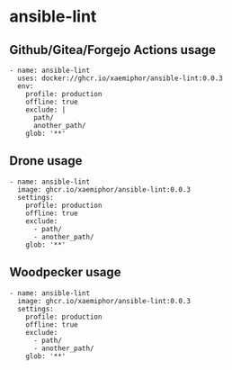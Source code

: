 # ansible-lint

## Github/Gitea/Forgejo Actions usage
```
- name: ansible-lint
  uses: docker://ghcr.io/xaemiphor/ansible-lint:0.0.3
  env:
    profile: production
    offline: true
    exclude: |
      path/
      another_path/
    glob: '**'
```
## Drone usage
```
- name: ansible-lint
  image: ghcr.io/xaemiphor/ansible-lint:0.0.3
  settings:
    profile: production
    offline: true
    exclude:
      - path/
      - another_path/
    glob: '**'
```
## Woodpecker usage
```
- name: ansible-lint
  image: ghcr.io/xaemiphor/ansible-lint:0.0.3
  settings:
    profile: production
    offline: true
    exclude:
      - path/
      - another_path/
    glob: '**'
```
